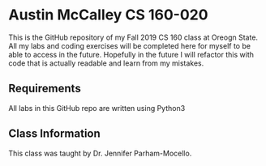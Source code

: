 # Austin McCalley CS 160-020

This is the GitHub repository of my Fall 2019 CS 160 class at Oreogn State. All my labs and coding exercises will be completed here for myself to be able to access in the future. Hopefully in the future I will refactor this with code that is actually readable and learn from my mistakes.

## Requirements
All labs in this GitHub repo are written using Python3

## Class Information
This class was taught by Dr. Jennifer Parham-Mocello.

